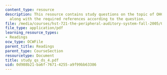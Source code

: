```yaml
---
content_type: resource
description: This resource contains study questions on the topic of OHCs and electromotility
  along with the required references according to the question.
file: /media/courses/hst-721-the-peripheral-auditory-system-fall-2005/0d988b21ba6f76714255a9f99bb63386_study_qs_ds_4.pdf
file_type: application/pdf
learning_resource_types:
- Readings
ocw_type: OCWFile
parent_title: Readings
parent_type: CourseSection
resourcetype: Document
title: study_qs_ds_4.pdf
uid: 0d988b21-ba6f-7671-4255-a9f99bb63386
---
```

